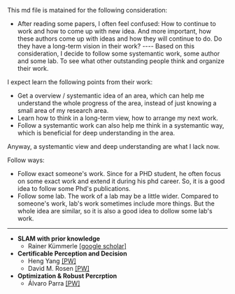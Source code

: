 This md file is matained for the following consideration:
- After reading some papers, I often feel confused: How to continue to work and how to come up with new idea. And more important, how these authors come up with ideas and how they will continue to do. Do they have a long-term vision in their work? ---- Based on this consideration, I decide to follow some systemantic work, some author and some lab. To see what other outstanding people think and organize their work.

I expect learn the following points from their work:
- Get a overview / systemantic idea of an area, which can help me understand the whole progress of the area, instead of just knowing a small area of my research area.
- Learn how to think in a long-term view, how to arrange my next work.
- Follow a systemantic work can also help me think in a systemantic way, which is beneficial for deep understanding in the area.

Anyway, a systemantic view and deep understanding are what I lack now.



Follow ways:

- Follow exact someone's work. Since for a PHD student, he often focus on some exact work and extend it during his phd career. So, it is a good idea to follow some Phd's publications.
- Follow some lab. The work of a lab may be a little wider. Compared to someone's work, lab's work sometimes include more things. But the whole idea are similar, so it is also a good idea to dollow some lab's work.

---

- **SLAM with prior knowledge**
  - Rainer Kümmerle [[google scholar]](https://scholar.google.com/citations?hl=zh-CN&user=Ak8GBEAAAAAJ&view_op=list_works&sortby=pubdate)
- **Certificable Perception and Decision**
  - Heng Yang [[PW]](https://hankyang.mit.edu/)
  - David M. Rosen [[PW]](https://david-m-rosen.github.io/)
- **Optimization & Robust Percrption**
  - Álvaro Parra [[PW]](https://cs.adelaide.edu.au/~aparra/#about)
